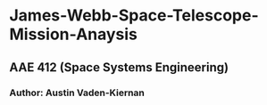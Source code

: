 # James-Webb-Space-Telescope-Mission-Anaysis
## AAE 412 (Space Systems Engineering)
### Author: Austin Vaden-Kiernan
